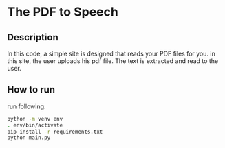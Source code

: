 # **The PDF to Speech**

## Description
In this code, a simple site is designed that reads your PDF files for you. in this site, the user uploads his pdf file.
The text is extracted and read to the user.




## How to run
run following:
```bash
python -m venv env
. env/bin/activate
pip install -r requirements.txt
python main.py
```